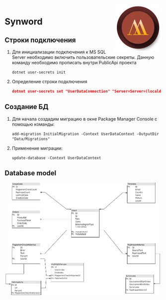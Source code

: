 <img src="icon.png" align="right" />

# Synword

## Строки подключения
1. Для инициализации подключения к MS SQL Server необходимо включить пользовательские секреты. Данную команду необходимо прописать внутри PublicApi проекта

    ```
    dotnet user-secrets init
    ```

1. Определение строки подключения

    ```json
    dotnet user-secrets set "UserDataConnection" "Server=Server=(localdb)\\mssqllocaldb;Integrated Security=true;Initial Catalog=Synword.UserDataDb"
    ```

## Создание БД

1. Для начала создадим миграцию в окне Package Manager Console
с помощью команды:

    ```
    add-migration InitialMigration -Context UserDataContext -OutputDir "Data/Migrations"
    ```
1. Применение миграции:

    ```
    update-database -Context UserDataContext
    ```

## Database model

![db_screen](docs/db_model.png)